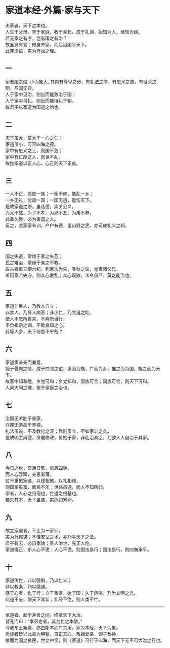 # 家道本经·外篇·家与天下

夫家者，天下之本也。  
人生于父母，育于家庭，教于亲长，成于礼训，始知为人，继知为民。  
若无家之有序，岂有国之有治？  
故圣贤有言：修身齐家，而后治国平天下。  
此非虚语，实为万世之理。

## 一   

家者国之缩, 小而象大,
其内有尊卑之分，有礼法之序，有恩义之施，有耻荣之制，与国无异。  
人于家中见治，则出而能致治于国；  
人于家中习礼，则出而能持礼于朝。  
故君子以家道为国道之始也。

## 二   

天下虽大，莫大于一心之仁；  
家道虽小，可容四海之德。  
家中有忠义之士，则国不危；  
家中有仁厚之人，则世不乱。  
故推家道以正人心，心正则天下正矣。

## 三   

一人不正，能败一族；一家不修，能乱一乡；  
一乡无礼，能动一国；一国无道，能伤天下。  
是故家道之修，虽私德，实关公义。  
为父不慈，为子不孝，为兄不友，为弟不恭，  
此辈久聚，必为害国之人。  
反之，若家家有训，户户有德，虽山野之民，亦可成礼义之邦。

## 四   

国之失道，常始于家之失范；  
民之难治，常缘于亲之不教。  
故古者重三纲六纪，列家法为先，春秋之议，尤责诸父兄。  
盖因家若失守，则众心散乱；众心既散，法令虽严，莫之能治也。

## 五   
家道非束人，乃教人自立；  
非禁人，乃导人向善；非小仁，乃大道之始。  
使人不忘所自来，不弃所当行，  
不负祖宗之训，不欺良知之心。  
此等人多，天下何患不宁哉？

## 六   
家道贵亲亲而兼爱，  
始于骨肉之情，成于四邻之谊，发而为族，广而为乡，推之而为国，极之而为天下。  
故家中知和睦，乡党可和；乡党知和，国族可合；国族可合，则天下可和。  
人间大同之理，根于家庭之治也。

## 七   
治国无术胜于重家，  
兴邦无道高于养德。  
礼法虽设，不及教化之深；兵刑虽立，不如家训之久。  
是故明主尚德，贤君修政，皆始于家，非徒治其臣，乃欲人人自治于其家。

## 八   
今日之世，交通日繁，信息四驰，  
而人心浮躁，亲恩渐薄。  
若不重振家道，以德相属，以礼相维，  
则国家虽富，而民不乐；世路虽通，而人不知所归。  
家者，人心之归宿也，世道之根基也。  
若失其本，天下虽盛，实危如累卵。


## 九   

故立家道者，不止为一家计，  
实为万邦谋；不惟安室之术，亦乃平天下之法。  
君子有志，必自家始；圣人治世，先正人伦。  
家道得正，斯人心不诡；人心不诡，则国法易行；国法易行，则四海承平。

## 十   

家道传世，非以强制，乃以仁义；  
非以教条，乃以感通。  
感于心者，化于行；立于家者，达于国；久于风俗，乃为文明之光。  
此道不废，则天下常新；此经不绝，则人类不亡。

---  
家道者，起于茅舍之间，终至天下大治。  
昔孔门曰：“孝弟也者，其为仁之本欤。”  
今我东土新道，亦由斯本而广其用，家为本经，天下为果。  
愿读者皆以此章为明镜，自正其心，敬祖爱亲，训子教孙，  
推而为国之良民，世之中坚，则《家道》可行于四海，而天下无不可大治之日也。
